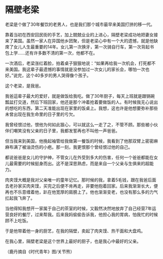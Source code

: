 # 隔壁老梁

老梁是个做了30年餐饮的老男人，也是我们那个城市最早来美国打拼的移一代。 

靠着当初在西安回民街的手艺，加上兢兢业业的上进心，隔壁老梁成功地把妻女接来了美国。虽然一家人在异国他乡团聚，但是老梁心中有一个大的遗憾，就是他缺席了女儿人生最重要的14年。女儿第一次换牙，第一次骑自行车，第一次背起书包上学……还有许多数不清的第一次，他都不在。 

一次酒后，老梁涨红着脸，拍着桌子狠狠地说：“如果再给我一次机会，打死都不来美国。我这辈子最遗憾的事情就是没参加过一次女儿的家长会，哪怕一次也好。”说完，这个40多岁的男人哭得像个孩子。 

这个老梁，是我爸。 

我爸這辈子最大的爱好，就是做饭给我吃。做了30年厨子，每天上班就是跟锅碗瓢盆打交道，然后下班回家，他还是那个冲着抢着要做饭的人。有时候我无心说出的想吃的东西，第二天准能出现在家里的饭桌上。我想，这也许是他想要弥补那些未曾出现在我生命里的日子里的亏欠。 

我曾经恨过他，恨他为何如此狠心，可以就这么一走了之，不管不顾。那些被小伙伴们嘲笑没有父亲的日子里，我都发誓再也不叫他一声爸爸。 

但当我来到美国，他挽起袖管给我做第一餐饭的时候，我看到了他那双臂上密密麻麻布满了被油烫伤的小疤。那一刻，我更恨那个曾经恨过他的自己。 

都说爸爸是女儿的守护神，不管女儿在外受到多大的伤害，任何一个爸爸都能在女儿最需要的时候挺身而出。这不是深思熟虑，而是来自一个父亲与生俱来的超能力。 

肉夹馍大概是我对父亲唯一的童年记忆。那时候的我，拿着5毛钱，跟在我爸后面去老孙家买肉夹馍，买完之后便不肯再走，非要他抱着回家。后来我渐渐长大，便再也不乐意缠着他，趴在他宽厚的肩膀上了。他也渐渐变老，也没有那么多的力气扛起我飞奔了。 

当他得知我想开一家属于自己的茶室的时候，又毅然决然地放弃了自己经营7年运营良好的餐厅，过来帮我。后来我妈偷偷告诉我，他担心我的胃病，怕我忙的时候顾不上吃饭。 

于是他带着他一身的厨艺，在我的隔壁，卖起了肉夹馍、热干面和大盘鸡。 

在我心里，隔壁老梁是这个世界上最好的厨子，也是我心中最好的父亲。 

（鹿丹摘自《时代青年》图/关节熊）